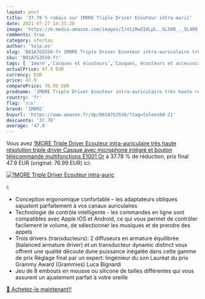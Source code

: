 ```yaml
---
layout: post
title: '37.78 % rabais sur 1MORE Triple Driver Ecouteur intra-auric'
date: 2021-07-27 14:31:20
image: 'https://m.media-amazon.com/images/I/41iMwOIALpL._SL500_._SL400_.jpg'
comments: true
category: ofertas
author: 'tole.es'
slug: 'B01A7G35S0-fr 1MORE Triple Driver Ecouteur intra-auriculaire très haute...'
sku: 'B01A7G35S0-fr'
tags: [ '1more','Casques et écouteurs','Casques, écouteurs et accessoires','High-Tech', ]
actualPrice: 47.9 EUR
currency: EUR
price: 47.9
comparePrice: 76.99 EUR
prodname: '1MORE Triple Driver Ecouteur intra-auriculaire très haute résolution triple driver Casque avec microphone intégré et bouton télécommande multifonctions E1001 Or'
country: 'fr'
flag: '🇫🇷'
brand: '1MORE'
buyurl: 'https://www.amazon.fr/dp/B01A7G35S0/?tag=tolees0d-21'
descuento: '37.78'
average: '47.9'
---
```


Vous avez [1MORE Triple Driver Ecouteur intra-auriculaire très haute résolution triple driver Casque avec microphone intégré et bouton télécommande multifonctions E1001 Or](https://www.amazon.fr/dp/B01A7G35S0/?tag=tolees0d-21)  à  37.78 % de réduction, prix final  47.9 EUR (original: 76.99 EUR) ici:

[![1MORE Triple Driver Ecouteur intra-auric](https://m.media-amazon.com/images/I/41iMwOIALpL._SL500_._SL400_.jpg)](https://www.amazon.fr/dp/B01A7G35S0/?tag=tolees0d-21)

ℹ️:

- Conception ergonomique confortable – les adaptateurs obliques sajustent parfaitement à vos canaux auriculaires
- Technologie de contrôle intelligente - les commandes en ligne sont compatibles avec Apple iOS et Android, ce qui vous permet de contrôler facilement le volume, de sélectionner les musiques et de prendre des appels
- Trois drivers (transducteurs): 2 diffuseurs en armature équilibrée (balanced armature driver) et un transducteur dynamic distinct vous offrent une qualité découte dune puissance inégalée dans cette gamme de prix Réglage final par un expert: lingénieur du son Lauréat du prix Grammy Award (Grammies) Luca Bignardi
- Jeu de 8 embouts en mousse ou silicone de tailles différentes qui vous assurent un ajustement parfait à votre oreille

[🛒 Achetez-le maintenant!!](https://www.amazon.fr/dp/B01A7G35S0/?tag=tolees0d-21)
